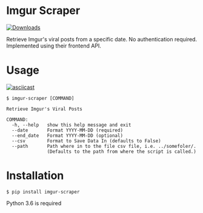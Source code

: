 # Imgur Scraper
[![Downloads](https://pepy.tech/badge/imgur-scraper)](https://pepy.tech/project/imgur-scraper) 

Retrieve Imgur's viral posts from a specific date. No authentication required. Implemented using their frontend API.

# Usage

[![asciicast](https://asciinema.org/a/268419.svg)](https://asciinema.org/a/268419)

```
$ imgur-scraper [COMMAND]

Retrieve Imgur's Viral Posts

COMMAND:
  -h, --help   show this help message and exit
  --date       Format YYYY-MM-DD (required)
  --end_date   Format YYYY-MM-DD (optional)
  --csv        Format to Save Data In (defaults to False)
  --path       Path where in to the file csv file, i.e. ../somefoler/.
               (Defaults to the path from where the script is called.)

```

# Installation
```
$ pip install imgur-scraper
```

Python 3.6 is required
